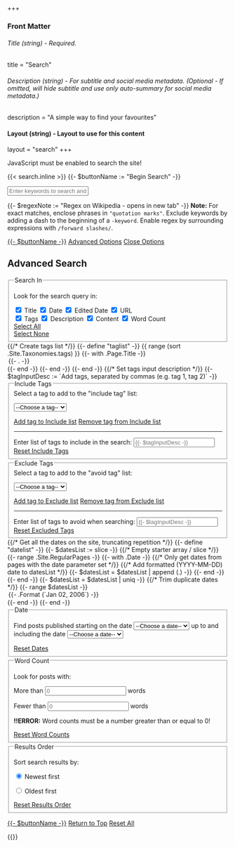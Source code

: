 +++
### Front Matter

###### Title (string) - Required.
title = "Search"

###### Description (string) - For subtitle and social media metadata. (Optional - If omitted, will hide subtitle and use only auto-summary for social media metadata.)
description = "A simple way to find your favourites"

#### Layout (string) - Layout to use for this content
layout = "search"
+++

<noscript>JavaScript must be enabled to search the site!</noscript>

{{< search.inline >}}
{{- $buttonName := "Begin Search" -}}
<form class='js-only' action='javascript:search();'>
	<input id='search-input' class='text-input long' placeholder='Enter keywords to search and click "{{- $buttonName -}}"' title='Enter a search query and click "{{- $buttonName -}}"'/>
	<p class='search-tip'>
		{{- $regexNote := "Regex on Wikipedia - opens in new tab" -}}
		<b>Note:</b> For exact matches, enclose phrases in <code>"quotation marks"</code>. Exclude keywords by adding a dash to the beginning of a <code>-keyword</code>. Enable regex by surrounding expressions with <code>/forward slashes/</code>.</p>
	<p id='error-box' class='error-box hidden'></p>
	<p class='search-buttons'>
		<a href='javascript:search();' class='search-go'>{{- $buttonName -}}</a>
		<a href='javascript:openAdvanced();' id='search-adv'>Advanced Options</a>
		<a href='javascript:closeAdvanced();' id='close-search-adv' class='hidden'>Close Options</a>
	</p>
	<div id='advanced-opt' class=''>
		<h2>Advanced Search</h2>
		<fieldset>
			<legend>Search In</legend>
			<p>Look for the search query in:</p>
			<div class='loc-col left-col'>
				<span class='loc-item'>
					<input type='checkbox' id='loc-title' name='search-loc' value='title' checked>
					<label for='loc-title'>Title</label>
				</span>
				<span class='loc-item'>
					<input type='checkbox' id='loc-date' name='search-loc' value='date' checked>
					<label for='loc-date'>Date</label>
				</span>
				<span class='loc-item'>
					<input type='checkbox' id='loc-edited' name='search-loc' value='edited' checked>
					<label for='loc-edited'>Edited Date</label>
				</span>
				<span class='loc-item'>
					<input type='checkbox' id='loc-link' name='search-loc' value='link' checked>
					<label for='loc-link'>URL</label>
				</span>
			</div>
			<div class='loc-col right-col'>
				<span class='loc-item'>
					<input type='checkbox' id='loc-tags' name='search-loc' value='tags' checked>
					<label for='loc-tags'>Tags</label>
				</span>
				<span class='loc-item'>
					<input type='checkbox' id='loc-desc' name='search-loc' value='desc' checked>
					<label for='loc-desc'>Description</label>
				</span>
				<span class='loc-item'>
					<input type='checkbox' id='loc-text' name='search-loc' value='text' checked>
					<label for='loc-text'>Content</label>
				</span>
				<span class='loc-item'>
					<input type='checkbox' id='loc-words' name='search-loc' value='words' checked>
					<label for='loc-words'>Word Count</label>
				</span>
			</div>
			<div class='loc-col left-col'>
				<a href='javascript:locAll();'>Select All</a>
			</div>
			<div class='loc-col right-col'>
				<a href='javascript:locNone();'>Select None</a>
			</div>
		</fieldset>
			{{/* Create tags list */}}
			{{- define "taglist" -}}
				{{ range (sort .Site.Taxonomies.tags) }}
					{{- with .Page.Title -}}
						<option value='{{- . -}}'>{{- . -}}</option>
					{{- end -}}
				{{- end -}}
			{{- end -}}
			{{/* Set tags input description */}}
			{{- $tagInputDesc := `Add tags, separated by commas (e.g. tag 1, tag 2)` -}}
		<fieldset id='incl-tags'>
			<legend>Include Tags</legend>
			<label for='include-tag'>Select a tag to add to the "include tag" list:</label>
			<p>
				<select id='include-tag' name='include-tag' class='select-box'>
					<option value=''>--Choose a tag--</option>
					{{- template "taglist" . -}}
				</select>
			</p><p>
				<a href='javascript:addTag(incl-tag-input);' class='tag-input'>Add tag to Include list</a>
				<a href='javascript:removeTag(incl-tag-input);' class='tag-input'>Remove tag from Include list</a>
			</p>
			<hr/>
			<label for='incl-tag-input'>Enter list of tags to include in the search:</label>
			<input id='incl-tag-input' class='text-input long' placeholder='{{- $tagInputDesc -}}' title='{{- $tagInputDesc -}}'/>
			<a href='javascript:resetFields("incl-tags");' class='reset-button'>Reset Include Tags</a>
		</fieldset>
		<fieldset id='excl-tags'>
			<legend>Exclude Tags</legend>
			<label for='exclude-tag'>Select a tag to add to the "avoid tag" list:</label>
			<p>
				<select id='exclude-tag' name='exclude-tag' class='select-box'>
					<option value=''>--Choose a tag--</option>
					{{- template "taglist" . -}}
				</select>
			</p><p>
				<a href='javascript:addTag(excl-tag-input);' class='tag-input'>Add tag to Exclude list</a>
				<a href='javascript:removeTag(excl-tag-input);' class='tag-input'>Remove tag from Exclude list</a>
			</p>
			<hr/>
			<label for='excl-tag-input'>Enter list of tags to avoid when searching:</label>
			<input id='excl-tag-input' class='text-input long' placeholder='{{- $tagInputDesc -}}' title='{{- $tagInputDesc -}}'/>
			<a href='javascript:resetFields("excl-tags");' class='reset-button'>Reset Excluded Tags</a>
		</fieldset>
		{{/* Get all the dates on the site, truncating repetition */}}
		{{- define "datelist" -}}
			{{- $datesList := slice -}} {{/* Empty starter array / slice */}}
			{{- range .Site.RegularPages -}}
				{{- with .Date -}} {{/* Only get dates from pages with the date parameter set */}}
					{{/* Add formatted (YYYY-MM-DD) date to datesList */}}
					{{- $datesList = $datesList | append (.) -}}
				{{- end -}}
			{{- end -}}
			{{- $datesList = $datesList | uniq -}} {{/* Trim duplicate dates */}}
			{{- range $datesList -}}
				<option value='{{- .Format (`2006-01-02`) -}}'>{{- .Format (`Jan 02, 2006`) -}}</option>
			{{- end -}}
		{{- end -}}
		<fieldset id='dates'>
			<legend>Date</legend>
			<p>
				Find posts published <label for='before-date'>starting on the date</label>
				<select id='before-date' name='before-date' class='select-box date'>
					<option value=''>--Choose a date--</option>
					<option value=''>Any date</option>
					{{- template "datelist" . -}}
				</select>
				<label for='after-date'>up to and including the date</label>
				<select id='after-date' name='after-date' class='select-box date'>
					<option value=''>--Choose a date--</option>
					<option value=''>Any date</option>
					{{- template "datelist" . -}}
				</select>
			</p>
			<a href='javascript:resetFields("dates");' class='reset-button'>Reset Dates</a>
		</fieldset>
		<fieldset id='words'>
			<legend>Word Count</legend>
			<p>Look for posts with:</p>
			<p><label>More than <input id='word-min' class='text-input number' type='number' placeholder='0' min='0' title='Enter a minimum word count (optional)'/> words</label></p>
			<p><label>Fewer than <input id='word-max' class='text-input number' type='number' placeholder='0' min='0' title='Enter a maximum word count (optional)'/> words</label></p>
			<p id='error-box-numbers' class='error-box hidden'><b>!!ERROR:</b> Word counts must be a number greater than or equal to 0!</p>
			<a href='javascript:resetFields("words");' class='reset-button'>Reset Word Counts</a>
		</fieldset>
		<fieldset id='sort'>
			<legend>Results Order</legend>
			<p>Sort search results by:</p>
			<p><input type='radio' id='new-first' name='sort-rule' value='new-first' checked>
				<label for='new-first'>Newest first</label></p>
			<p><input type='radio' id='old-first' name='sort-rule' value='old-first'>
				<label for='new-first'>Oldest first</label></p>
			<a href='javascript:resetFields("sort");' class='reset-button'>Reset Results Order</a>
		</fieldset>
		<p class='search-buttons'>
			<a href='javascript:search();'>{{- $buttonName -}}</a>
			<a href='#search-input' id='search-adv-foot'>Return to Top</a>
			<a href='javascript:resetFields("everything");'>Reset All</a>
		</p>
	</div>
</form>
{{</ search.inline >}}
<div id='results-container'></div>

